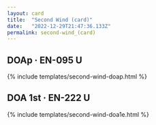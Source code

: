 ```yaml
---
layout: card
title:  "Second Wind (card)"
date:   "2022-12-29T21:47:36.133Z"
permalink: second-wind_(card)
---
```


## DOAp &middot; EN-095 U

{% include templates/second-wind-doap.html %}


## DOA 1st &middot; EN-222 U

{% include templates/second-wind-doa1e.html %}
